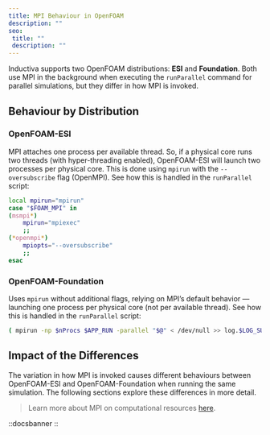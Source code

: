 ```yaml
---
title: MPI Behaviour in OpenFOAM
description: ""
seo:
 title: ""
 description: ""
---
```


Inductiva supports two OpenFOAM distributions: **ESI** and **Foundation**. Both use MPI in the background when executing the `runParallel` command for parallel simulations, but they differ in how MPI is invoked.

## Behaviour by Distribution

### OpenFOAM-ESI
MPI attaches one process per available thread. So, if a physical core runs two threads (with hyper-threading enabled), OpenFOAM-ESI will launch two processes per physical core. This is done using `mpirun` with the `--oversubscribe` flag (OpenMPI). See how this is handled in the `runParallel` script:

```bash
local mpirun="mpirun"
case "$FOAM_MPI" in
(msmpi*)
    mpirun="mpiexec"
    ;;
(*openmpi*)
    mpiopts="--oversubscribe"
    ;;
esac
```

### **OpenFOAM-Foundation**
Uses `mpirun` without additional flags, relying on MPI’s default behavior — launching one process per physical core (not per available thread). See how this is handled in the `runParallel` script:

```bash
( mpirun -np $nProcs $APP_RUN -parallel "$@" < /dev/null >> log.$LOG_SUFFIX 2>&1 )
```

## Impact of the Differences
The variation in how MPI is invoked causes different behaviours between OpenFOAM-ESI and OpenFOAM-Foundation when running the same simulation. The following sections explore these differences in more detail.

> Learn more about MPI on computational resources [here](https://inductiva.ai/guides/how-it-works/machines/mpi-on-vms).

::docsbanner
::
